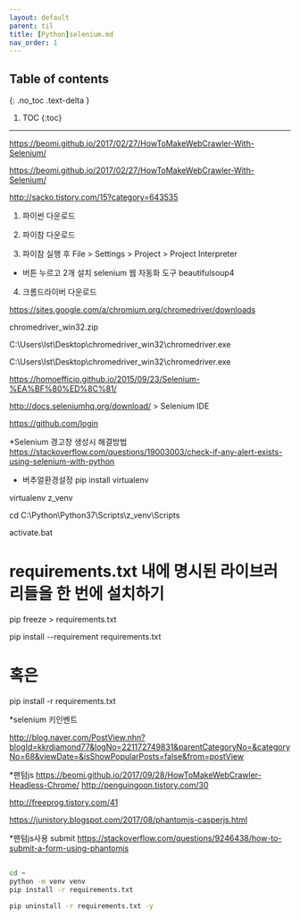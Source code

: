 ---layout: defaultparent: tiltitle: [Python]selenium.mdnav_order: 1---## Table of contents{: .no_toc .text-delta }1. TOC{:toc}---https://beomi.github.io/2017/02/27/HowToMakeWebCrawler-With-Selenium/



https://beomi.github.io/2017/02/27/HowToMakeWebCrawler-With-Selenium/


http://sacko.tistory.com/15?category=643535


1. 파이썬 다운로드

2. 파이참 다운로드

3. 파이참 실행 후 File > Settings > Project > Project Interpreter

+ 버튼 누르고 2개 설치
selenium 웹 자동화 도구
beautifulsoup4


4. 크롬드라이버 다운로드

https://sites.google.com/a/chromium.org/chromedriver/downloads

chromedriver_win32.zip

C:\Users\lst\Desktop\chromedriver_win32\chromedriver.exe

C:\\Users\\lst\\Desktop\\chromedriver_win32\\chromedriver.exe



https://homoefficio.github.io/2015/09/23/Selenium-%EA%BF%80%ED%8C%81/

http://docs.seleniumhq.org/download/    >  Selenium IDE


https://github.com/login



*Selenium 경고창 생성시 해결방법
https://stackoverflow.com/questions/19003003/check-if-any-alert-exists-using-selenium-with-python



* 버추얼환경설정
pip install virtualenv

virtualenv z_venv

cd C:\Python\Python37\Scripts\z_venv\Scripts

activate.bat

# requirements.txt 내에 명시된 라이브러리들을 한 번에 설치하기
pip freeze > requirements.txt

pip install --requirement requirements.txt
# 혹은
pip install -r requirements.txt


*selenium 키인벤트

http://blog.naver.com/PostView.nhn?blogId=kkrdiamond77&logNo=221172749831&parentCategoryNo=&categoryNo=68&viewDate=&isShowPopularPosts=false&from=postView


*팬텀js
https://beomi.github.io/2017/09/28/HowToMakeWebCrawler-Headless-Chrome/
http://penguingoon.tistory.com/30

http://freeprog.tistory.com/41

https://junistory.blogspot.com/2017/08/phantomjs-casperjs.html

*팬텀js사용 submit
https://stackoverflow.com/questions/9246438/how-to-submit-a-form-using-phantomjs


##
```bash
cd ~
python -m venv venv
pip install -r requirements.txt

pip uninstall -r requirements.txt -y
```



